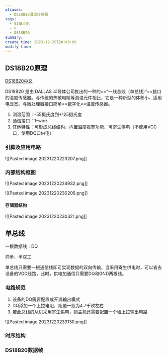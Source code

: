 ```yaml
---
aliases:
  - DS18B20温度传感器
tags:
  - 51单片机
  - c
  - DS18B20
summary: 
create time: 2023-12-20T20:43:00
modify time:
---
```

## DS18B20原理

[DS18B20中文](./attachments/DS18B20中文)

DS18B20 是由 DALLAS 半导体公司推出的一种的==“一线总线（单总线）”==接口的温度传感器。与传统的热敏电阻等测温元件相比，它是一种新型的体积小、适用电压宽、与微处理器接口简单==数字化==温度传感器。

1. 测温范围：-55摄氏度到+125摄氏度
2. 通信接口：1-wire
3. 其他特性：可形成总线结构、内置温度报警功能、可寄生供电（不使用VCC口，使用DQ口供电）

### 引脚及应用电路

![[Pasted image 20231220223207.png]]

### 内部结构框图

![[Pasted image 20231220224932.png]]

![[Pasted image 20231220230209.png]]

#### 存储器结构

![[Pasted image 20231220230321.png]]

## 单总线

一根数据线：DQ

异步、半双工

单总线只需要一根通信线即可实现数据的双向传输，当采用寄生供电时，可以省去设备的VDD线路，此时，供电加通信只需要DQ和GND两根线。

### 电路规范

1. 设备的DQ需要配置成开漏输出模式
2. DQ添加一个上拉电阻，阻值一般为4.7千欧左右
3. 若此总线的从机采用寄生供电，则主机还需要配置一个墙上拉输出电路

![[Pasted image 20231220233130.png]]

### 时序结构

### DS18B20数据帧


